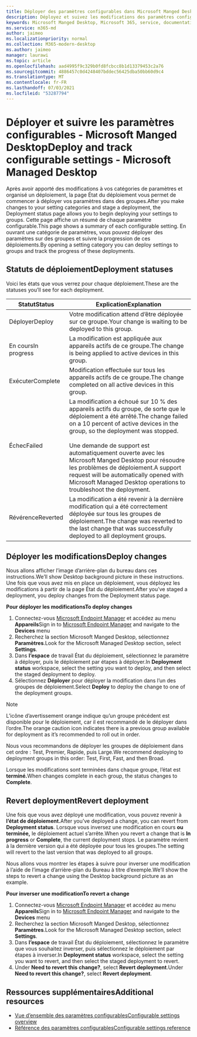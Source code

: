 ```yaml
---
title: Déployer des paramètres configurables dans Microsoft Manged Desktop
description: Déployez et suivez les modifications des paramètres configurables dans Microsoft Manged Desktop.
keywords: Microsoft Manged Desktop, Microsoft 365, service, documentation, déployer, déploiement par étapes, paramètres configurables
ms.service: m365-md
author: jaimeo
ms.localizationpriority: normal
ms.collection: M365-modern-desktop
ms.author: jaimeo
manager: laurawi
ms.topic: article
ms.openlocfilehash: aad4995f9c329b0fd8fcbcc8b1d13379453c2a76
ms.sourcegitcommit: 4886457c0d4248407bddec56425dba50bb60d9c4
ms.translationtype: MT
ms.contentlocale: fr-FR
ms.lasthandoff: 07/03/2021
ms.locfileid: "53287794"
---
```

# <a name="deploy-and-track-configurable-settings---microsoft-managed-desktop"></a><span data-ttu-id="fd529-104">Déployer et suivre les paramètres configurables - Microsoft Manged Desktop</span><span class="sxs-lookup"><span data-stu-id="fd529-104">Deploy and track configurable settings - Microsoft Managed Desktop</span></span>

<span data-ttu-id="fd529-105">Après avoir apporté des modifications à vos catégories de paramètres et organisé un déploiement, la page État du déploiement vous permet de commencer à déployer vos paramètres dans des groupes.</span><span class="sxs-lookup"><span data-stu-id="fd529-105">After you make changes to your setting categories and stage a deployment, the Deployment status page allows you to begin deploying your settings to groups.</span></span> <span data-ttu-id="fd529-106">Cette page affiche un résumé de chaque paramètre configurable.</span><span class="sxs-lookup"><span data-stu-id="fd529-106">This page shows a summary of each configurable setting.</span></span> <span data-ttu-id="fd529-107">En ouvrant une catégorie de paramètres, vous pouvez déployer des paramètres sur des groupes et suivre la progression de ces déploiements.</span><span class="sxs-lookup"><span data-stu-id="fd529-107">By opening a setting category you can deploy settings to groups and track the progress of these deployments.</span></span>

## <a name="deployment-statuses"></a><span data-ttu-id="fd529-108">Statuts de déploiement</span><span class="sxs-lookup"><span data-stu-id="fd529-108">Deployment statuses</span></span>

<span data-ttu-id="fd529-109">Voici les états que vous verrez pour chaque déploiement.</span><span class="sxs-lookup"><span data-stu-id="fd529-109">These are the statuses you’ll see for each deployment.</span></span>

<span data-ttu-id="fd529-110">Statut</span><span class="sxs-lookup"><span data-stu-id="fd529-110">Status</span></span> | <span data-ttu-id="fd529-111">Explication</span><span class="sxs-lookup"><span data-stu-id="fd529-111">Explanation</span></span>
--- | ---
<span data-ttu-id="fd529-112">Déployer</span><span class="sxs-lookup"><span data-stu-id="fd529-112">Deploy</span></span> | <span data-ttu-id="fd529-113">Votre modification attend d’être déployée sur ce groupe.</span><span class="sxs-lookup"><span data-stu-id="fd529-113">Your change is waiting to be deployed to this group.</span></span>
<span data-ttu-id="fd529-114">En cours</span><span class="sxs-lookup"><span data-stu-id="fd529-114">In progress</span></span> | <span data-ttu-id="fd529-115">La modification est appliquée aux appareils actifs de ce groupe.</span><span class="sxs-lookup"><span data-stu-id="fd529-115">The change is being applied to active devices in this group.</span></span>
<span data-ttu-id="fd529-116">Exécuter</span><span class="sxs-lookup"><span data-stu-id="fd529-116">Complete</span></span> | <span data-ttu-id="fd529-117">Modification effectuée sur tous les appareils actifs de ce groupe.</span><span class="sxs-lookup"><span data-stu-id="fd529-117">The change completed on all active devices in this group.</span></span>
<span data-ttu-id="fd529-118">Échec</span><span class="sxs-lookup"><span data-stu-id="fd529-118">Failed</span></span> | <span data-ttu-id="fd529-119">La modification a échoué sur 10 % des appareils actifs du groupe, de sorte que le déploiement a été arrêté.</span><span class="sxs-lookup"><span data-stu-id="fd529-119">The change failed on a 10 percent of active devices in the group, so the deployment was stopped.</span></span><br><br> <span data-ttu-id="fd529-120">Une demande de support est automatiquement ouverte avec les Microsoft Manged Desktop pour résoudre les problèmes de déploiement.</span><span class="sxs-lookup"><span data-stu-id="fd529-120">A support request will be automatically opened with Microsoft Managed Desktop operations to troubleshoot the deployment.</span></span>
<span data-ttu-id="fd529-121">Révérence</span><span class="sxs-lookup"><span data-stu-id="fd529-121">Reverted</span></span> | <span data-ttu-id="fd529-122">La modification a été revenir à la dernière modification qui a été correctement déployée sur tous les groupes de déploiement.</span><span class="sxs-lookup"><span data-stu-id="fd529-122">The change was reverted to the last change that was successfully deployed to all deployment groups.</span></span>

## <a name="deploy-changes"></a><span data-ttu-id="fd529-123">Déployer les modifications</span><span class="sxs-lookup"><span data-stu-id="fd529-123">Deploy changes</span></span>

<span data-ttu-id="fd529-124">Nous allons afficher l’image d’arrière-plan du bureau dans ces instructions.</span><span class="sxs-lookup"><span data-stu-id="fd529-124">We’ll show Desktop background picture in these instructions.</span></span> <span data-ttu-id="fd529-125">Une fois que vous avez mis en place un déploiement, vous déployez les modifications à partir de la page État du déploiement.</span><span class="sxs-lookup"><span data-stu-id="fd529-125">After you’ve staged a deployment, you deploy changes from the Deployment status page.</span></span>

<span data-ttu-id="fd529-126">**Pour déployer les modifications**</span><span class="sxs-lookup"><span data-stu-id="fd529-126">**To deploy changes**</span></span>

1. <span data-ttu-id="fd529-127">Connectez-vous [Microsoft Endpoint Manager](https://endpoint.microsoft.com/) et accédez au menu **Appareils**</span><span class="sxs-lookup"><span data-stu-id="fd529-127">Sign in to [Microsoft Endpoint Manager](https://endpoint.microsoft.com/) and navigate to the **Devices** menu</span></span>
2. <span data-ttu-id="fd529-128">Recherchez la section Microsoft Manged Desktop, sélectionnez **Paramètres**.</span><span class="sxs-lookup"><span data-stu-id="fd529-128">Look for the Microsoft Managed Desktop section, select **Settings**.</span></span>
3. <span data-ttu-id="fd529-129">Dans **l’espace** de travail État du déploiement, sélectionnez le paramètre à déployer, puis le déploiement par étapes à déployer.</span><span class="sxs-lookup"><span data-stu-id="fd529-129">In **Deployment status** workspace, select the setting you want to deploy, and then select the staged deployment to deploy.</span></span>
4. <span data-ttu-id="fd529-130">Sélectionnez **Déployer** pour déployer la modification dans l’un des groupes de déploiement.</span><span class="sxs-lookup"><span data-stu-id="fd529-130">Select **Deploy** to deploy the change to one of the deployment groups.</span></span>

> [!NOTE]
> <span data-ttu-id="fd529-131">L’icône d’avertissement orange indique qu’un groupe précédent est disponible pour le déploiement, car il est recommandé de le déployer dans l’ordre.</span><span class="sxs-lookup"><span data-stu-id="fd529-131">The orange caution icon indicates there is a previous group available for deployment as it’s recommended to roll out in order.</span></span>

<!-- Needs picture updated to show MEM ![Deployment status workspace. Trusted sites pane on the right. In the Deployment groups section are three columns: deployment groups, devices, and status. In the status column, "deploy" is highlighted.](../../media/1deployedit.png) -->

<span data-ttu-id="fd529-132">Nous vous recommandons de déployer les groupes de déploiement dans cet ordre : Test, Premier, Rapide, puis Large.</span><span class="sxs-lookup"><span data-stu-id="fd529-132">We recommend deploying to deployment groups in this order: Test, First, Fast, and then Broad.</span></span> 

<span data-ttu-id="fd529-133">Lorsque les modifications sont terminées dans chaque groupe, l’état est **terminé.**</span><span class="sxs-lookup"><span data-stu-id="fd529-133">When changes complete in each group, the status changes to **Complete**.</span></span>

<!-- Needs picture updated to show MEM ![Deployment status workspace with columns for date updated, version, test, first, fast, and broad. The Proxy row is expanded, showing a dated setting flagged as "complete" in each of the four deployment groups.](../../media/2completeedit.png) -->

## <a name="revert-deployment"></a><span data-ttu-id="fd529-134">Revert deployment</span><span class="sxs-lookup"><span data-stu-id="fd529-134">Revert deployment</span></span>

<span data-ttu-id="fd529-135">Une fois que vous avez déployé une modification, vous pouvez revenir à **l’état de déploiement.**</span><span class="sxs-lookup"><span data-stu-id="fd529-135">After you’ve deployed a change, you can revert from **Deployment status**.</span></span> <span data-ttu-id="fd529-136">Lorsque vous inversez une modification en cours **ou** **terminée,** le déploiement actuel s’arrête.</span><span class="sxs-lookup"><span data-stu-id="fd529-136">When you revert a change that is **In progress** or **Complete**, the current deployment stops.</span></span> <span data-ttu-id="fd529-137">Le paramètre revient à la dernière version qui a été déployée pour tous les groupes.</span><span class="sxs-lookup"><span data-stu-id="fd529-137">The setting will revert to the last version that was deployed to all groups.</span></span>

<span data-ttu-id="fd529-138">Nous allons vous montrer les étapes à suivre pour inverser une modification à l’aide de l’image d’arrière-plan du Bureau à titre d’exemple.</span><span class="sxs-lookup"><span data-stu-id="fd529-138">We’ll show the steps to revert a change using the Desktop background picture as an example.</span></span> 

<span data-ttu-id="fd529-139">**Pour inverser une modification**</span><span class="sxs-lookup"><span data-stu-id="fd529-139">**To revert a change**</span></span>

1. <span data-ttu-id="fd529-140">Connectez-vous [Microsoft Endpoint Manager](https://endpoint.microsoft.com/) et accédez au menu **Appareils**</span><span class="sxs-lookup"><span data-stu-id="fd529-140">Sign in to [Microsoft Endpoint Manager](https://endpoint.microsoft.com/) and navigate to the **Devices** menu</span></span>
2. <span data-ttu-id="fd529-141">Recherchez la section Microsoft Manged Desktop, sélectionnez **Paramètres**.</span><span class="sxs-lookup"><span data-stu-id="fd529-141">Look for the Microsoft Managed Desktop section, select **Settings**.</span></span>
3. <span data-ttu-id="fd529-142">Dans **l’espace** de travail État du déploiement, sélectionnez le paramètre que vous souhaitez inverser, puis sélectionnez le déploiement par étapes à inverser.</span><span class="sxs-lookup"><span data-stu-id="fd529-142">In **Deployment status** workspace, select the setting you want to revert, and then select the staged deployment to revert.</span></span>
4. <span data-ttu-id="fd529-143">Under **Need to revert this change?**, select **Revert deployment**.</span><span class="sxs-lookup"><span data-stu-id="fd529-143">Under **Need to revert this change?**, select **Revert deployment**.</span></span>

<!-- Needs picture updated to show MEM ![Deployment status workspace. Browser start pages is selected, opening a pane on the right side with data about the submitted change and its status. At the bottom is the "need to revert this change" area where you can select "Revert deployment."](../../media/3revert.png) -->

## <a name="additional-resources"></a><span data-ttu-id="fd529-144">Ressources supplémentaires</span><span class="sxs-lookup"><span data-stu-id="fd529-144">Additional resources</span></span>

- [<span data-ttu-id="fd529-145">Vue d’ensemble des paramètres configurables</span><span class="sxs-lookup"><span data-stu-id="fd529-145">Configurable settings overview</span></span>](config-setting-overview.md)
- [<span data-ttu-id="fd529-146">Référence des paramètres configurables</span><span class="sxs-lookup"><span data-stu-id="fd529-146">Configurable settings reference</span></span>](config-setting-ref.md) 

